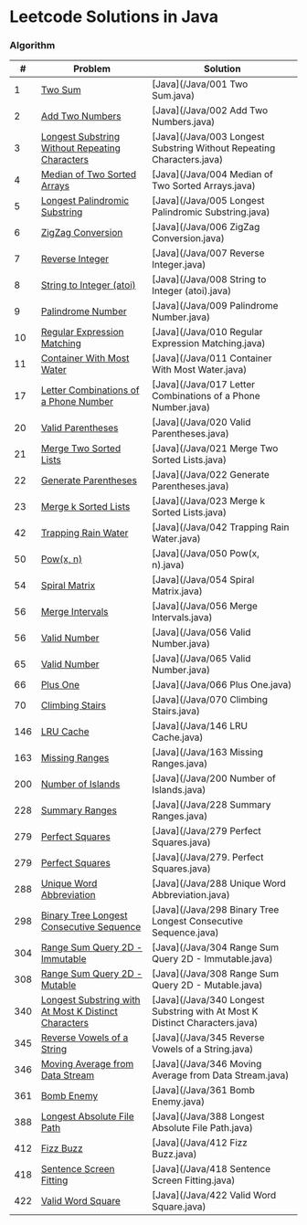 # Leetcode Solutions in Java
### Algorithm
| # | Problem | Solution |
|---| ----- | -------- |
|1|[Two Sum](https://leetcode.com/problems/two-sum/)|[Java](/Java/001 Two Sum.java)|
|2|[Add Two Numbers](https://leetcode.com/problems/add-two-numbers/)|[Java](/Java/002 Add Two Numbers.java)|
|3|[Longest Substring Without Repeating Characters](https://leetcode.com/problems/longest-substring-without-repeating-characters/)|[Java](/Java/003 Longest Substring Without Repeating Characters.java)|
|4|[Median of Two Sorted Arrays](https://leetcode.com/problems/median-of-two-sorted-arrays/)|[Java](/Java/004 Median of Two Sorted Arrays.java)|
|5|[Longest Palindromic Substring](https://leetcode.com/problems/longest-palindromic-substring/)|[Java](/Java/005 Longest Palindromic Substring.java)|
|6|[ZigZag Conversion](https://leetcode.com/problems/zigzag-conversion/)|[Java](/Java/006 ZigZag Conversion.java)|
|7|[Reverse Integer](https://leetcode.com/problems/reverse-integer/)|[Java](/Java/007 Reverse Integer.java)|
|8|[String to Integer (atoi)](https://leetcode.com/problems/string-to-integer-atoi/)|[Java](/Java/008 String to Integer (atoi).java)|
|9|[Palindrome Number](https://leetcode.com/problems/palindrome-number/)|[Java](/Java/009 Palindrome Number.java)|
|10|[Regular Expression Matching](https://leetcode.com/problems/regular-expression-matching/)|[Java](/Java/010 Regular Expression Matching.java)|
|11|[Container With Most Water](https://leetcode.com/problems/container-with-most-water/)|[Java](/Java/011 Container With Most Water.java)|
|17|[Letter Combinations of a Phone Number](https://leetcode.com/problems/letter-combinations-of-a-phone-number/)|[Java](/Java/017 Letter Combinations of a Phone Number.java)|
|20|[Valid Parentheses](https://leetcode.com/problems/valid-parentheses/)|[Java](/Java/020 Valid Parentheses.java)|
|21|[Merge Two Sorted Lists](https://leetcode.com/problems/merge-two-sorted-lists/)|[Java](/Java/021 Merge Two Sorted Lists.java)|
|22|[Generate Parentheses](https://leetcode.com/problems/generate-parentheses/)|[Java](/Java/022 Generate Parentheses.java)|
|23|[Merge k Sorted Lists](https://leetcode.com/problems/merge-k-sorted-lists/)|[Java](/Java/023 Merge k Sorted Lists.java)|
|42|[Trapping Rain Water](https://leetcode.com/problems/trapping-rain-water/)|[Java](/Java/042 Trapping Rain Water.java)|
|50|[Pow(x, n)](https://leetcode.com/problems/powx-n/)|[Java](/Java/050 Pow(x, n).java)|
|54|[Spiral Matrix](https://leetcode.com/problems/spiral-matrix/)|[Java](/Java/054 Spiral Matrix.java)|
|56|[Merge Intervals](https://leetcode.com/problems/merge-intervals/)|[Java](/Java/056 Merge Intervals.java)|
|56|[Valid Number](https://leetcode.com/problems/valid-number/)|[Java](/Java/056 Valid Number.java)|
|65|[Valid Number](https://leetcode.com/problems/valid-number/)|[Java](/Java/065 Valid Number.java)|
|66|[Plus One](https://leetcode.com/problems/plus-one/)|[Java](/Java/066 Plus One.java)|
|70|[Climbing Stairs](https://leetcode.com/problems/climbing-stairs/)|[Java](/Java/070 Climbing Stairs.java)|
|146|[LRU Cache](https://leetcode.com/problems/lru-cache/)|[Java](/Java/146 LRU Cache.java)|
|163|[Missing Ranges](https://leetcode.com/problems/missing-ranges/)|[Java](/Java/163 Missing Ranges.java)|
|200|[Number of Islands](https://leetcode.com/problems/number-of-islands/)|[Java](/Java/200 Number of Islands.java)|
|228|[Summary Ranges](https://leetcode.com/problems/summary-ranges/)|[Java](/Java/228 Summary Ranges.java)|
|279|[Perfect Squares](https://leetcode.com/problems/perfect-squares/)|[Java](/Java/279 Perfect Squares.java)|
|279|[ Perfect Squares](https://leetcode.com/problems/-perfect-squares/)|[Java](/Java/279. Perfect Squares.java)|
|288|[Unique Word Abbreviation](https://leetcode.com/problems/unique-word-abbreviation/)|[Java](/Java/288 Unique Word Abbreviation.java)|
|298|[Binary Tree Longest Consecutive Sequence](https://leetcode.com/problems/binary-tree-longest-consecutive-sequence/)|[Java](/Java/298 Binary Tree Longest Consecutive Sequence.java)|
|304|[Range Sum Query 2D - Immutable](https://leetcode.com/problems/range-sum-query-2d---immutable/)|[Java](/Java/304 Range Sum Query 2D - Immutable.java)|
|308|[Range Sum Query 2D - Mutable](https://leetcode.com/problems/range-sum-query-2d---mutable/)|[Java](/Java/308 Range Sum Query 2D - Mutable.java)|
|340|[Longest Substring with At Most K Distinct Characters](https://leetcode.com/problems/longest-substring-with-at-most-k-distinct-characters/)|[Java](/Java/340 Longest Substring with At Most K Distinct Characters.java)|
|345|[Reverse Vowels of a String](https://leetcode.com/problems/reverse-vowels-of-a-string/)|[Java](/Java/345 Reverse Vowels of a String.java)|
|346|[Moving Average from Data Stream](https://leetcode.com/problems/moving-average-from-data-stream/)|[Java](/Java/346 Moving Average from Data Stream.java)|
|361|[Bomb Enemy](https://leetcode.com/problems/bomb-enemy/)|[Java](/Java/361 Bomb Enemy.java)|
|388|[Longest Absolute File Path](https://leetcode.com/problems/longest-absolute-file-path/)|[Java](/Java/388 Longest Absolute File Path.java)|
|412|[Fizz Buzz](https://leetcode.com/problems/fizz-buzz/)|[Java](/Java/412 Fizz Buzz.java)|
|418|[Sentence Screen Fitting](https://leetcode.com/problems/sentence-screen-fitting/)|[Java](/Java/418 Sentence Screen Fitting.java)|
|422|[Valid Word Square](https://leetcode.com/problems/valid-word-square/)|[Java](/Java/422 Valid Word Square.java)|
